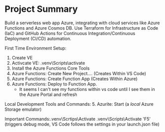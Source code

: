 # Project Summary
Build a serverless web app Azure, integrating with cloud services like Azure Functions and Azure Cosmos DB. Use Terraform for Infrastructure as Code (IaC) and GitHub Actions for Continuous Integration/Continuous Deployment (CI/CD) automation.

First Time Environment Setup:
1. Create VE
2. Activcate VE: .venv\Scripts\activate
3. Install the Azure Functions Core Tools
4. Azure Functions: Create New Project.... (Creates Within VS Code)
5. Azure Functions: Create Function App (Creates Within Azure)
6. Azure Functions: Deploy to Function App.
   - It seems I can't see my functions within vs code until I see them in the Azure Portal and refresh

Local Development Tools and Commands:
5. Azurite: Start (a *local* Azure Storage emulator)

Important Commands:.venv\Scrtips\Activate
.venv\Scripts\Activate
'F5' (triggers debug mode, VS Code follows the settings in your launch.json file)
